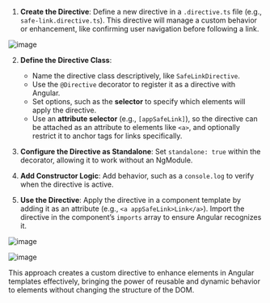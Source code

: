 
1. **Create the Directive**: Define a new directive in a `.directive.ts` file (e.g., `safe-link.directive.ts`). This directive will manage a custom behavior or enhancement, like confirming user navigation before following a link.


![image](https://github.com/user-attachments/assets/cc669e34-6d20-4c77-a3c4-67266d7b2798)


2. **Define the Directive Class**:
   - Name the directive class descriptively, like `SafeLinkDirective`.
   - Use the `@Directive` decorator to register it as a directive with Angular.
   - Set options, such as the **selector** to specify which elements will apply the directive. 
   - Use an **attribute selector** (e.g., `[appSafeLink]`), so the directive can be attached as an attribute to elements like `<a>`, and optionally restrict it to anchor tags for links specifically.

3. **Configure the Directive as Standalone**: Set `standalone: true` within the decorator, allowing it to work without an NgModule.

4. **Add Constructor Logic**: Add behavior, such as a `console.log` to verify when the directive is active. 

5. **Use the Directive**: Apply the directive in a component template by adding it as an attribute (e.g., `<a appSafeLink>Link</a>`). Import the directive in the component’s `imports` array to ensure Angular recognizes it.


![image](https://github.com/user-attachments/assets/8d3dd398-f4cb-4009-8fbe-0096ac3b14ef)



![image](https://github.com/user-attachments/assets/8480a320-e054-48ee-ac46-8baf873543ce)


This approach creates a custom directive to enhance elements in Angular templates effectively, bringing the power of reusable and dynamic behavior to elements without changing the structure of the DOM.
